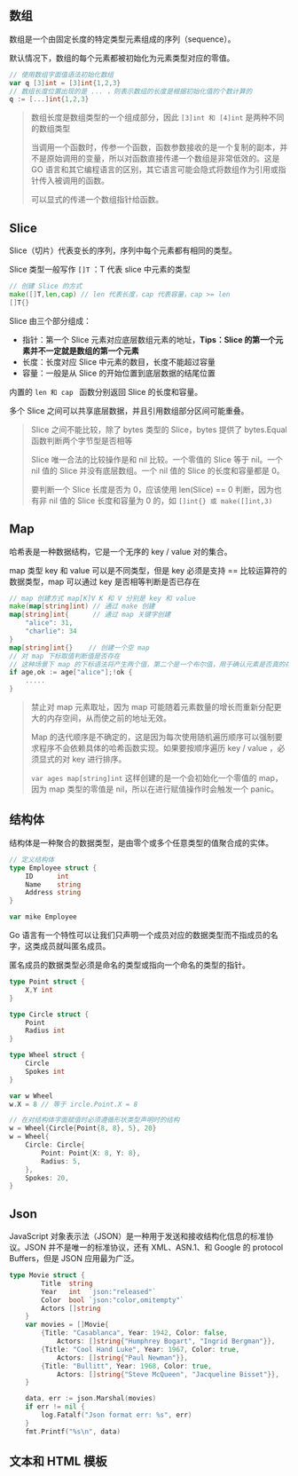 ## 数组

数组是一个由固定长度的特定类型元素组成的序列（sequence）。

默认情况下，数组的每个元素都被初始化为元素类型对应的零值。

```go
// 使用数组字面值语法初始化数组
var q [3]int = [3]int{1,2,3}
// 数组长度位置出现的是 ... ，则表示数组的长度是根据初始化值的个数计算的
q := [...]int{1,2,3}
```

> 数组长度是数组类型的一个组成部分，因此 `[3]int 和 [4]int` 是两种不同的数组类型
>
> 当调用一个函数时，传参一个函数，函数参数接收的是一个复制的副本，并不是原始调用的变量，所以对函数直接传递一个数组是非常低效的。这是 GO 语言和其它编程语言的区别，其它语言可能会隐式将数组作为引用或指针传入被调用的函数。
>
> 可以显式的传递一个数组指针给函数。



## Slice

Slice（切片）代表变长的序列，序列中每个元素都有相同的类型。

Slice 类型一般写作 `[]T` ：T 代表 slice 中元素的类型

```go
// 创建 Slice 的方式
make([]T,len,cap) // len 代表长度，cap 代表容量，cap >= len
[]T{}
```

Slice 由三个部分组成：

- 指针：第一个 Slice 元素对应底层数组元素的地址，**Tips：Slice 的第一个元素并不一定就是数组的第一个元素**
- 长度：长度对应 Slice 中元素的数目，长度不能超过容量
- 容量：一般是从 Slice 的开始位置到底层数据的结尾位置

内置的 `len 和 cap ` 函数分别返回 Slice 的长度和容量。

多个 Slice 之间可以共享底层数据，并且引用数组部分区间可能重叠。

> Slice 之间不能比较，除了 bytes 类型的 Slice，bytes 提供了 bytes.Equal 函数判断两个字节型是否相等
>
> Slice 唯一合法的比较操作是和 nil 比较。一个零值的 Slice 等于 nil。一个 nil 值的 Slice 并没有底层数组。一个 nil 值的 Slice 的长度和容量都是 0。
>
> 要判断一个 Slice 长度是否为 0，应该使用 len(Slice) == 0 判断，因为也有非 nil 值的 Slice 长度和容量为 0 的，如 `[]int{} 或 make([]int,3)`



## Map

哈希表是一种数据结构，它是一个无序的 key / value 对的集合。

map 类型 key 和 value 可以是不同类型，但是 key 必须是支持 == 比较运算符的数据类型，map 可以通过 key 是否相等判断是否已存在

```go
// map 创建方式 map[K]V K 和 V 分别是 key 和 value
make(map[string]int) // 通过 make 创建
map[string]int{      // 通过 map 关键字创建
    "alice": 31,
    "charlie": 34
}
map[string]int{}	// 创建一个空 map
// 对 map 下标取值判断值是否存在
// 这种场景下 map 的下标语法将产生两个值，第二个是一个布尔值，用于确认元素是否真的存在
if age,ok := age["alice"];!ok {
    .....
}
```

> 禁止对 map 元素取址，因为 map 可能随着元素数量的增长而重新分配更大的内存空间，从而使之前的地址无效。
>
> Map 的迭代顺序是不确定的，这是因为每次使用随机遍历顺序可以强制要求程序不会依赖具体的哈希函数实现。如果要按顺序遍历 key / value ，必须显式的对 key 进行排序。
>
> `var ages map[string]int`  这样创建的是一个会初始化一个零值的 map，因为 map 类型的零值是 nil，所以在进行赋值操作时会触发一个 panic。



## 结构体

结构体是一种聚合的数据类型，是由零个或多个任意类型的值聚合成的实体。

```go
// 定义结构体
type Employee struct {
    ID		int
    Name	string
    Address	string
}

var mike Employee
```

Go 语言有一个特性可以让我们只声明一个成员对应的数据类型而不指成员的名字，这类成员就叫匿名成员。

匿名成员的数据类型必须是命名的类型或指向一个命名的类型的指针。

```go
type Point struct {
    X,Y int
}

type Circle struct {
    Point
    Radius int
}

type Wheel struct {
    Circle
    Spokes int
}

var w Wheel
w.X = 8 // 等于 ircle.Point.X = 8

// 在对结构体字面赋值时必须遵循形状类型声明时的结构
w = Wheel{Circle{Point{8, 8}, 5}, 20}
w = Wheel{
    Circle: Circle{
        Point: Point{X: 8, Y: 8},
        Radius: 5,
	},
	Spokes: 20,
}

```



## Json

JavaScript 对象表示法（JSON）是一种用于发送和接收结构化信息的标准协议。JSON 并不是唯一的标准协议，还有 XML、ASN.1、和 Google 的 protocol Buffers，但是 JSON 应用最为广泛。

```go
type Movie struct {
		Title  string
		Year   int  `json:"released"`
		Color  bool `json:"color,omitempty"`
		Actors []string
	}
	var movies = []Movie{
		{Title: "Casablanca", Year: 1942, Color: false,
			Actors: []string{"Humphrey Bogart", "Ingrid Bergman"}},
		{Title: "Cool Hand Luke", Year: 1967, Color: true,
			Actors: []string{"Paul Newman"}},
		{Title: "Bullitt", Year: 1968, Color: true,
			Actors: []string{"Steve McQueen", "Jacqueline Bisset"}},
	}

	data, err := json.Marshal(movies)
	if err != nil {
		log.Fatalf("Json format err: %s", err)
	}
	fmt.Printf("%s\n", data)
```



## 文本和 HTML 模板

